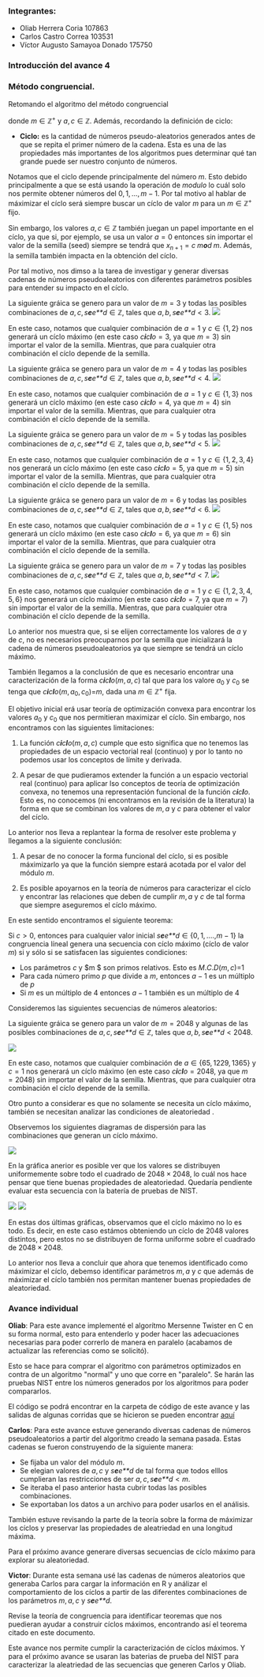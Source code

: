 ### Integrantes:

-   Oliab Herrera Coria 107863
-   Carlos Castro Correa 103531
-   Víctor Augusto Samayoa Donado 175750

### Introducción del avance 4

### Método congruencial.

Retomando el algoritmo del método congruencial

donde *m* ∈ ℤ<sup>+</sup> y *a*, *c* ∈ ℤ. Además, recordando la
definición de ciclo:

-   **Ciclo:** es la cantidad de números pseudo-aleatorios generados
    antes de que se repita el primer número de la cadena. Esta es una de
    las propiedades más importantes de los algoritmos pues determinar
    qué tan grande puede ser nuestro conjunto de números.

Notamos que el ciclo depende principalmente del número *m*. Esto debido
principalmente a que se está usando la operación de *modulo* lo cuál
solo nos permite obtener números del 0, 1, …, *m* − 1. Por tal motivo al
hablar de máximizar el cíclo será siempre buscar un cíclo de valor *m*
para un *m* ∈ ℤ<sup>+</sup> fijo.

Sin embargo, los valores *a*, *c* ∈ ℤ también juegan un papel importante
en el cíclo, ya que si, por ejemplo, se usa un valor *a* = 0 entonces
sin importar el valor de la semilla (seed) siempre se tendrá que
*x*<sub>*n* + 1</sub> = *c* *m**o**d* *m*. Además, la semilla también
impacta en la obtención del cíclo.

Por tal motivo, nos dimso a la tarea de investigar y generar diversas
cadenas de números pseudoaleatorios con diferentes parámetros posibles
para entender su impacto en el cíclo.

La siguiente gráica se genero para un valor de *m* = 3 y todas las
posibles combinaciones de *a*, *c*, *s**e**e**d* ∈ ℤ, tales que
*a*, *b*, *s**e**e**d* &lt; 3.
![](https://drive.google.com/uc?id=1UyYi8c4Ew8cAQQmx4hKmJao59ym6VDw0)

En este caso, notamos que cualquier combinación de *a* = 1 y
*c* ∈ {1, 2} nos generará un cíclo máximo (en este caso
*c**i**c**l**o* = 3, ya que *m* = 3) sin importar el valor de la
semilla. Mientras, que para cualquier otra combinación el cíclo depende
de la semilla.

La siguiente gráica se genero para un valor de *m* = 4 y todas las
posibles combinaciones de *a*, *c*, *s**e**e**d* ∈ ℤ, tales que
*a*, *b*, *s**e**e**d* &lt; 4.
![](https://drive.google.com/uc?id=1dGNE2AlSZTZD7yyJftJCxthrcxJk3kvI)

En este caso, notamos que cualquier combinación de *a* = 1 y
*c* ∈ {1, 3} nos generará un cíclo máximo (en este caso
*c**i**c**l**o* = 4, ya que *m* = 4) sin importar el valor de la
semilla. Mientras, que para cualquier otra combinación el cíclo depende
de la semilla.

La siguiente gráica se genero para un valor de *m* = 5 y todas las
posibles combinaciones de *a*, *c*, *s**e**e**d* ∈ ℤ, tales que
*a*, *b*, *s**e**e**d* &lt; 5.
![](https://drive.google.com/uc?id=1-xRy23IZ2yLz57XaADir7bek-0ykwrYC)

En este caso, notamos que cualquier combinación de *a* = 1 y
*c* ∈ {1, 2, 3, 4} nos generará un cíclo máximo (en este caso
*c**i**c**l**o* = 5, ya que *m* = 5) sin importar el valor de la
semilla. Mientras, que para cualquier otra combinación el cíclo depende
de la semilla.

La siguiente gráica se genero para un valor de *m* = 6 y todas las
posibles combinaciones de *a*, *c*, *s**e**e**d* ∈ ℤ, tales que
*a*, *b*, *s**e**e**d* &lt; 6.
![](https://drive.google.com/uc?id=11IBQllRbX5EJ-LcqKDteBOKDPui4Tgk_)

En este caso, notamos que cualquier combinación de *a* = 1 y
*c* ∈ {1, 5} nos generará un cíclo máximo (en este caso
*c**i**c**l**o* = 6, ya que *m* = 6) sin importar el valor de la
semilla. Mientras, que para cualquier otra combinación el cíclo depende
de la semilla.

La siguiente gráica se genero para un valor de *m* = 7 y todas las
posibles combinaciones de *a*, *c*, *s**e**e**d* ∈ ℤ, tales que
*a*, *b*, *s**e**e**d* &lt; 7.
![](https://drive.google.com/uc?id=1PxlU93pLCHSK8UTxa6fgMHIcxC3J-84W)

En este caso, notamos que cualquier combinación de *a* = 1 y
*c* ∈ {1, 2, 3, 4, 5, 6} nos generará un cíclo máximo (en este caso
*c**i**c**l**o* = 7, ya que *m* = 7) sin importar el valor de la
semilla. Mientras, que para cualquier otra combinación el cíclo depende
de la semilla.

Lo anterior nos muestra que, si se elijen correctamente los valores de
*a* y de *c*, no es necesarios preocuparnos por la semilla que
inicializará la cadena de números pseudoaleatorios ya que siempre se
tendrá un cíclo máximo.

También llegamos a la conclusión de que es necesario encontrar una
caracterización de la forma *c**i**c**l**o*(*m*, *a*, *c*) tal que para
los valore *a*<sub>0</sub> y *c*<sub>0</sub> se tenga que
*c**i**c**l**o*(*m*, *a*<sub>0</sub>, *c*<sub>0</sub>)=*m*, dada una
*m* ∈ ℤ<sup>+</sup> fija.

El objetivo inicial erá usar teoría de optimización convexa para
encontrar los valores *a*<sub>0</sub> y *c*<sub>0</sub> que nos
permitieran maximizar el cíclo. Sin embargo, nos encontramos con las
siguientes limitaciones:

1.  La función *c**i**c**l**o*(*m*, *a*, *c*) cumple que
    esto significa que no tenemos las propiedades de un espacio
    vectorial real (continuo) y por lo tanto no podemos usar los
    conceptos de límite y derivada.

2.  A pesar de que pudieramos extender la función a un espacio vectorial
    real (continuo) para aplicar lso conceptos de teoría de optimización
    convexa, no tenemos una representación funcional de la función
    *c**i**c**l**o*. Esto es, no conocemos (ni encontramos en la
    revisión de la literatura) la forma en que se combinan los valores
    de *m*, *a* y *c* para obtener el valor del cíclo.

Lo anterior nos lleva a replantear la forma de resolver este problema y
llegamos a la siguiente conclusión:

1.  A pesar de no conocer la forma funcional del cíclo, si es posible
    máximizarlo ya que la función siempre estará acotada por el valor
    del módulo *m*.

2.  Es posible apoyarnos en la teoría de números para caracterizar el
    cíclo y encontrar las relaciones que deben de cumplir *m*, *a* y *c*
    de tal forma que siempre aseguremos el cíclo máximo.

En este sentido encontramos el siguiente teorema:

Si *c* &gt; 0, entonces para cualquier valor inicial
*s**e**e**d* ∈ {0, 1, ....,*m* − 1} la congruencia líneal genera una
secuencia con cíclo máximo (cíclo de valor *m*) si y sólo si se
satisfacen las siguientes condiciones:

-   Los parámetros *c* y $m $ son primos relativos. Esto es
    *M*.*C*.*D*(*m*, *c*)=1
-   Para cada número primo *p* que divide a *m*, entonces *a* − 1 es un
    múltiplo de *p*
-   Si *m* es un múltiplo de 4 entonces *a* − 1 también es un múltiplo
    de 4

Consideremos las siguientes secuencias de números aleatorios:

La siguiente gráica se genero para un valor de *m* = 2048 y algunas de
las posibles combinaciones de *a*, *c*, *s**e**e**d* ∈ ℤ, tales que
*a*, *b*, *s**e**e**d* &lt; 2048.

![](https://drive.google.com/open?id=1QV5b7_gpXY3yzZnpJCMOeUF-OW6zTl0d)

En este caso, notamos que cualquier combinación de
*a* ∈ {65, 1229, 1365} y *c* = 1 nos generará un cíclo máximo (en este
caso *c**i**c**l**o* = 2048, ya que *m* = 2048) sin importar el valor de
la semilla. Mientras, que para cualquier otra combinación el cíclo
depende de la semilla.

Otro punto a considerar es que no solamente se necesita un cíclo máximo,
también se necesitan analizar las condiciones de aleatoriedad .

Observemos los siguientes diagramas de dispersión para las combinaciones
que generan un cíclo máximo.

![](https://drive.google.com/open?id=1NbTV8htYlTSuisaxy5qjw4U7yZX_vplV)

En la gráfica anerior es posible ver que los valores se distribuyen
uniformemente sobre todo el cuadrado de 2048 × 2048, lo cuál nos hace
pensar que tiene buenas propiedades de aleatoriedad. Quedaría pendiente
evaluar esta secuencia con la batería de pruebas de NIST.

![](https://drive.google.com/uc?id=1ST4768m1saBH1B5u5X0icNubaGKt86n3)
![](https://drive.google.com/uc?id=1UGhlgGEb0QQi1-JDnfjRFvfF-iRvCUln)

En estas dos últimas gráficas, observamos que el cíclo máximo no lo es
todo. Es decir, en este caso estámos obteniendo un cíclo de 2048 valores
distintos, pero estos no se distribuyen de forma uniforme sobre el
cuadrado de 2048 × 2048.

Lo anterior nos lleva a concluir que ahora que tenemos identificado como
máximizar el cíclo, debemso identificar parámetros *m*, *a* y *c* que
además de máximizar el cíclo también nos permitan mantener buenas
propiedades de aleatoriedad.

### Avance individual

**Oliab**: Para este avance implementé el algorítmo Mersenne Twister en
C en su forma normal, esto para entenderlo y poder hacer las
adecuaciones necesarias para poder correrlo de manera en paralelo
(acabamos de actualizar las referencias como se solicitó).

Esto se hace para comprar el algoritmo con parámetros optimizados en
contra de un algoritmo "normal" y uno que corre en "paralelo". Se harán
las pruebas NIST entre los números generados por los algoritmos para
poder compararlos.

El código se podrá encontrar en la carpeta de código de este avance y
las salidas de algunas corridas que se hicieron se pueden encontrar
[aquí](https://drive.google.com/open?id=1p_2JUSuFZh_no7nRPUgLlBNilYSdj6SL)

**Carlos**: Para este avance estuve generando diversas cadenas de
números pseudoaleatorios a partir del algoritmo creado la semana pasada.
Estas cadenas se fueron construyendo de la siguiente manera:

-   Se fijaba un valor del módulo *m*.
-   Se elegian valores de *a*, *c* y *s**e**e**d* de tal forma que todos
    elllos cumplieran las restricciones de ser
    *a*, *c*, *s**e**e**d* &lt; *m*.
-   Se iteraba el paso anterior hasta cubrir todas las posibles
    combinaciones.
-   Se exportaban los datos a un archivo para poder usarlos en el
    análisis.

También estuve revisando la parte de la teoría sobre la forma de
máximizar los cíclos y preservar las propiedades de aleatriedad en una
longitud máxima.

Para el próximo avance generare diversas secuencias de cíclo máximo para
explorar su aleatoriedad.

**Victor**: Durante esta semana usé las cadenas de números aleatorios
que generaba Carlos para cargar la información en R y análizar el
comportamiento de los cíclos a partir de las diferentes combinaciones de
los parámetros *m*, *a*, *c* y *s**e**e**d*.

Revise la teoría de congruencia para identificar teoremas que nos
puedieran ayudar a construir cíclos máximos, encontrando así el teorema
citado en este documento.

Este avance nos permite cumplir la caracterización de cíclos máximos. Y
para el próximo avance se usaran las baterias de prueba del NIST para
caracterizar la aleatriedad de las secuencias que generen Carlos y
Oliab.
